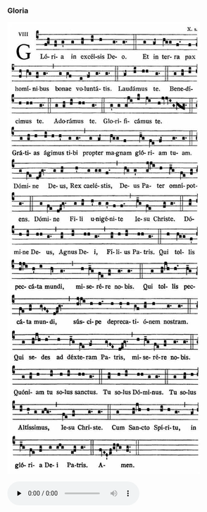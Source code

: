 ### Gloria

![](images/mass-vi-gloria.jpg)

<audio src="https://www.ccwatershed.org/audio/djc_06_gloria_mp3_1/download/" preload="none" controls="controls"></audio>
